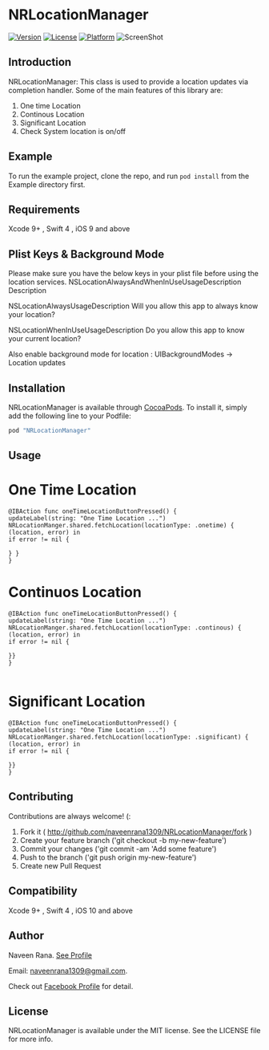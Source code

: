 

# NRLocationManager

[![Version](https://img.shields.io/cocoapods/v/NRLocationManager.svg?style=flat)](http://cocoapods.org/pods/NRLocationManager)
[![License](https://img.shields.io/cocoapods/l/NRLocationManager.svg?style=flat)](http://cocoapods.org/pods/NRLocationManager)
[![Platform](https://img.shields.io/cocoapods/p/NRLocationManager.svg?style=flat)](http://cocoapods.org/pods/NRLocationManager)
![ScreenShot](https://cdn.rawgit.com/naveenrana1309/NRLocationManager/master/Example/sample.png "Screeshot")



## Introduction

NRLocationManager: This class is used to provide a location updates via completion handler. Some of the main features of this library  are:
1) One time Location
2) Continous Location
3) Significant Location
4) Check System location is on/off

## Example

To run the example project, clone the repo, and run `pod install` from the Example directory first.

## Requirements
Xcode 9+ , Swift 4 , iOS 9 and above


## Plist Keys & Background Mode
Please make sure you have the below keys in your plist file before using the location services.
<key>NSLocationAlwaysAndWhenInUseUsageDescription</key>
<string>Description</string>

<key>NSLocationAlwaysUsageDescription</key>
<string>Will you allow this app to always know your location?</string>

<key>NSLocationWhenInUseUsageDescription</key>
<string>Do you allow this app to know your current location?</string>

Also enable background mode for location :
UIBackgroundModes -> Location updates

## Installation

NRLocationManager is available through [CocoaPods](http://cocoapods.org). To install
it, simply add the following line to your Podfile:

```ruby
pod "NRLocationManager"
```



## Usage

# One Time Location
```
@IBAction func oneTimeLocationButtonPressed() {
updateLabel(string: "One Time Location ...")
NRLocationManger.shared.fetchLocation(locationType: .onetime) { (location, error) in
if error != nil {

} }
}

```

# Continuos Location

```
@IBAction func oneTimeLocationButtonPressed() {
updateLabel(string: "One Time Location ...")
NRLocationManger.shared.fetchLocation(locationType: .continous) { (location, error) in
if error != nil {

}}
}


```
# Significant Location

```
@IBAction func oneTimeLocationButtonPressed() {
updateLabel(string: "One Time Location ...")
NRLocationManger.shared.fetchLocation(locationType: .significant) { (location, error) in
if error != nil {

}}
}

```


## Contributing

Contributions are always welcome! (:

1. Fork it ( http://github.com/naveenrana1309/NRLocationManager/fork )
2. Create your feature branch ('git checkout -b my-new-feature')
3. Commit your changes ('git commit -am 'Add some feature')
4. Push to the branch ('git push origin my-new-feature')
5. Create new Pull Request

## Compatibility

Xcode 9+ , Swift 4 , iOS 10 and above

## Author

Naveen Rana. [See Profile](https://www.linkedin.com/in/naveen-rana-9a371a40)

Email:
naveenrana1309@gmail.com.

Check out [Facebook Profile](https://www.facebook.com/naveen.rana.146) for detail.

## License

NRLocationManager is available under the MIT license. See the LICENSE file for more info.

